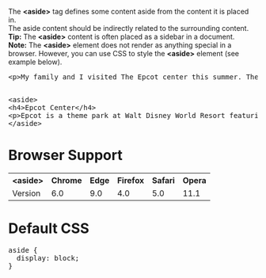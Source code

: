 The <b>&lt;aside&gt;</b> tag defines some content aside from the content it is placed in.
<br>
The aside content should be indirectly related to the surrounding content.
<br>
<b>Tip:</b> The <b>&lt;aside&gt;</b> content is often placed as a sidebar in a document.
<br>
<b>Note:</b> The <b>&lt;aside&gt;</b> element does not render as anything special in a browser. However, you can use CSS to style the <b>&lt;aside&gt;</b> element (see example below).
<pre>
&lt;p&gt;My family and I visited The Epcot center this summer. The weather was nice, and Epcot was amazing! I had a great summer together with my family!&lt;/p&gt;
<p></p>
&lt;aside&gt;
&lt;h4&gt;Epcot Center&lt;/h4&gt;
&lt;p&gt;Epcot is a theme park at Walt Disney World Resort featuring exciting attractions, international pavilions, award-winning fireworks and seasonal special events.&lt;/p&gt;
&lt;/aside&gt;
</pre>
<h1>Browser Support</h1>
<table class="ws-table-all notranslate">
  <tr>
    <th>&lt;aside&gt;</th>
    <th>Chrome</th>
    <th>Edge</th>
    <th>Firefox</th>
    <th>Safari</th>
    <th>Opera</th>
  </tr>
  <tr>
    <td>Version</td>
    <td>6.0</td>
    <td>9.0</td>
    <td>4.0</td>
    <td>5.0</td>
    <td>11.1</td>
  </tr>
</table>
<h1>Default CSS</h1>
<pre>
aside { 
  display: block;
}
</pre>
